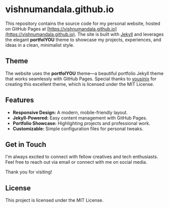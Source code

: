 # vishnumandala.github.io

This repository contains the source code for my personal website, hosted on GitHub Pages at [https://vishnumandala.github.io](https://vishnumandala.github.io). The site is built with [Jekyll](https://jekyllrb.com/) and leverages the elegant **portfolYOU** theme to showcase my projects, experiences, and ideas in a clean, minimalist style.

## Theme

The website uses the **portfolYOU** theme—a beautiful portfolio Jekyll theme that works seamlessly with GitHub Pages. Special thanks to [yousinix](https://github.com/yousinix/portfolYOU) for creating this excellent theme, which is licensed under the MIT License.

## Features

- **Responsive Design:** A modern, mobile-friendly layout.
- **Jekyll-Powered:** Easy content management with GitHub Pages.
- **Portfolio Showcase:** Highlighting projects and professional work.
- **Customizable:** Simple configuration files for personal tweaks.

## Get in Touch

I'm always excited to connect with fellow creatives and tech enthusiasts. Feel free to reach out via email or connect with me on social media.

Thank you for visiting!

## License
This project is licensed under the MIT License.
